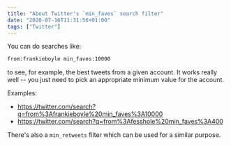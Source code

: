 ```yaml
---
title: "About Twitter's `min_faves` search filter"
date: "2020-07-16T11:31:56+01:00"
tags: ["Twitter"]
---
```


You can do searches like:

```txt
from:frankieboyle min_faves:10000
```

to see, for example, the best tweets from a given account. It works really well
-- you just need to pick an appropriate minimum value for the account.

Examples:

- https://twitter.com/search?q=from%3Afrankieboyle%20min_faves%3A10000
- https://twitter.com/search?q=from%3Afesshole%20min_faves%3A400

There's also a `min_retweets` filter which can be used for a similar purpose.



